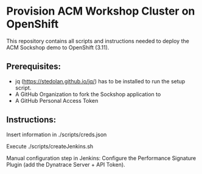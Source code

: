 # Provision ACM Workshop Cluster on OpenShift

This repository contains all scripts and instructions needed to deploy the ACM Sockshop demo to OpenShift (3.11).
## Prerequisites:

* jq (https://stedolan.github.io/jq/) has to be installed to run the setup script.
* A GitHub Organization to fork the Sockshop application to
* A GitHub Personal Access Token

## Instructions:
Insert information in ./scripts/creds.json

Execute ./scripts/createJenkins.sh

Manual configuration step in Jenkins: Configure the Performance Signature Plugin (add the Dynatrace Server + API Token).

